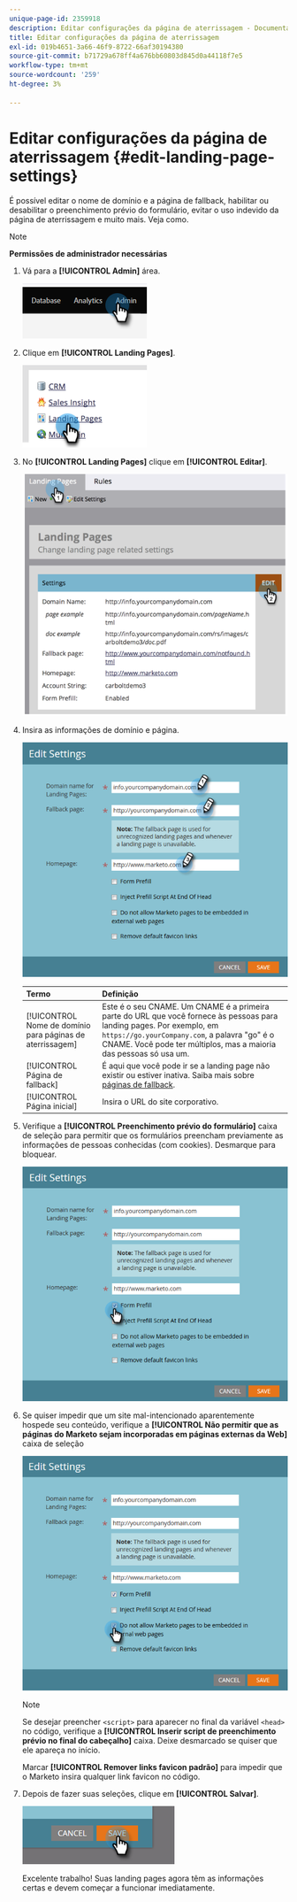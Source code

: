 ```yaml
---
unique-page-id: 2359918
description: Editar configurações da página de aterrissagem - Documentação do Marketo - Documentação do produto
title: Editar configurações da página de aterrissagem
exl-id: 019b4651-3a66-46f9-8722-66af30194380
source-git-commit: b71729a678ff4a676bb60803d845d0a44118f7e5
workflow-type: tm+mt
source-wordcount: '259'
ht-degree: 3%

---
```


# Editar configurações da página de aterrissagem {#edit-landing-page-settings}

É possível editar o nome de domínio e a página de fallback, habilitar ou desabilitar o preenchimento prévio do formulário, evitar o uso indevido da página de aterrissagem e muito mais. Veja como.

>[!NOTE]
>
>**Permissões de administrador necessárias**

1. Vá para a **[!UICONTROL Admin]** área.

   ![](assets/edit-landing-page-settings-1.png)

1. Clique em **[!UICONTROL Landing Pages]**.

   ![](assets/edit-landing-page-settings-2.png)

1. No **[!UICONTROL Landing Pages]** clique em **[!UICONTROL Editar]**.

   ![](assets/edit-landing-page-settings-3.png)

1. Insira as informações de domínio e página.

   ![](assets/edit-landing-page-settings-4.png)

   | Termo | Definição |
   |---|---|
   | [!UICONTROL Nome de domínio para páginas de aterrissagem] | Este é o seu CNAME. Um CNAME é a primeira parte do URL que você fornece às pessoas para landing pages. Por exemplo, em `https://go.yourCompany.com`, a palavra &quot;go&quot; é o CNAME. Você pode ter múltiplos, mas a maioria das pessoas só usa um. |
   | [!UICONTROL Página de fallback] | É aqui que você pode ir se a landing page não existir ou estiver inativa. Saiba mais sobre [páginas de fallback](/help/marketo/product-docs/administration/settings/set-a-fallback-page.md). |
   | [!UICONTROL Página inicial] | Insira o URL do site corporativo. |

1. Verifique a **[!UICONTROL Preenchimento prévio do formulário]** caixa de seleção para permitir que os formulários preencham previamente as informações de pessoas conhecidas (com cookies). Desmarque para bloquear.

   ![](assets/edit-landing-page-settings-5.png)

1. Se quiser impedir que um site mal-intencionado aparentemente hospede seu conteúdo, verifique a **[!UICONTROL Não permitir que as páginas do Marketo sejam incorporadas em páginas externas da Web]** caixa de seleção

   ![](assets/edit-landing-page-settings-6.png)

   >[!NOTE]
   >
   >Se desejar preencher `<script>` para aparecer no final da variável `<head>` no código, verifique a **[!UICONTROL Inserir script de preenchimento prévio no final do cabeçalho]** caixa. Deixe desmarcado se quiser que ele apareça no início.
   >
   >Marcar **[!UICONTROL Remover links favicon padrão]** para impedir que o Marketo insira qualquer link favicon no código.

1. Depois de fazer suas seleções, clique em **[!UICONTROL Salvar]**.

   ![](assets/edit-landing-page-settings-7.png)

   Excelente trabalho! Suas landing pages agora têm as informações certas e devem começar a funcionar imediatamente.
